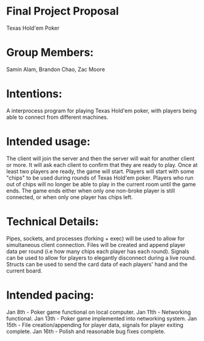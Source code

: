 # Final Project Proposal
Texas Hold'em Poker

# Group Members:
Samin Alam, Brandon Chao, Zac Moore
       
# Intentions:
A interprocess program for playing Texas Hold'em poker, with players being able to connect from different machines.
    
# Intended usage:
The client will join the server and then the server will wait for another client or more. It will ask each client to confirm that they are ready to play. Once at least two players are ready, the game will start. Players will start with some "chips" to be used during rounds of Texas Hold'em poker. Players who run out of chips will no longer be able to play in the current room until the game ends. The game ends either when only one non-broke player is still connected, or when only one player has chips left.
  
# Technical Details:
Pipes, sockets, and processes (forking + exec) will be used to allow for simultaneous client connection.
Files will be created and append player data per round (i.e how many chips each player has each round).
Signals can be used to allow for players to elegantly disconnect during a live round.
Structs can be used to send the card data of each players' hand and the current board.

# Intended pacing:
Jan 8th - Poker game functional on local computer.
Jan 11th - Networking functional.
Jan 13th - Poker game implemented into networking system.
Jan 15th - File creation/appending for player data, signals for player exiting complete.
Jan 16th - Polish and reasonable bug fixes complete.
